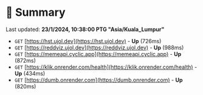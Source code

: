 # 📖 Summary
Last updated: **23/1/2024, 10:38:00 PTG "Asia/Kuala_Lumpur"**

- `GET` [https://hst.ujol.dev](https://hst.ujol.dev) - **Up** (726ms)
- `GET` [https://reddviz.ujol.dev](https://reddviz.ujol.dev) - **Up** (988ms)
- `GET` [https://memeapi.cyclic.app](https://memeapi.cyclic.app) - **Up** (872ms)
- `GET` [https://klik.onrender.com/health](https://klik.onrender.com/health) - **Up** (434ms)
- `GET` [https://dumb.onrender.com](https://dumb.onrender.com) - **Up** (820ms)
